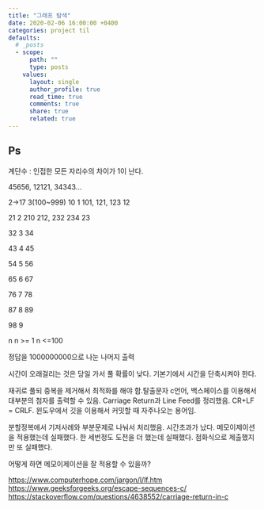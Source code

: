 ```yaml
---
title: "그래프 탐색"
date: 2020-02-06 16:00:00 +0400
categories: project til
defaults:
  # _posts
  - scope:
      path: ""
      type: posts
    values:
      layout: single
      author_profile: true
      read_time: true
      comments: true
      share: true
      related: true
---
```


Ps
-

계단수 : 인접한 모든 자리수의 차이가 1이 난다.

45656, 12121, 34343...

2->17            3(100~999)
10      1        101, 121, 123
12

21      2        210 212, 232 234
23

32      3
34

43      4
45

54      5
56

65      6
67

76      7
78

87      8
89

98      9

n
n >= 1
n <=100

정답을 1000000000으로 나눈 나머지 출력

시간이 오래걸리는 것은 당일 가서 풀 확률이 낮다. 기본기에서 시간을 단축시켜야 한다.

재귀로 풀되 중복을 제거해서 최적화를 해야 함.탈출문자 c언어, 백스페이스를 이용해서 대부분의 첨자를 출력할 수 있음. Carriage Return과 Line Feed를 정리했음. CR+LF = CRLF. 윈도우에서 깃을 이용해서 커밋할 때 자주나오는 용어임.

분할정복에서 기저사례와 부분문제로 나눠서 처리했음. 시간초과가 났다. 메모이제이션을 적용했는데 실패했다. 한 세번정도 도전을 더 했는데 실패했다. 점화식으로 제출했지만 또 실패했다.

어떻게 하면 메모이제이션을 잘 적용할 수 있을까?

https://www.computerhope.com/jargon/l/lf.htm
https://www.geeksforgeeks.org/escape-sequences-c/
https://stackoverflow.com/questions/4638552/carriage-return-in-c

